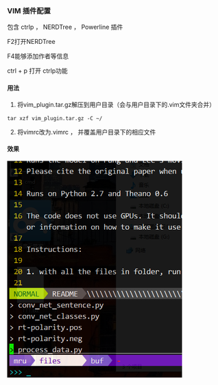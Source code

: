 ### VIM 插件配置

包含 ctrlp ， NERDTree ， Powerline 插件

F2打开NERDTree

F4能够添加作者等信息

ctrl + p 打开 ctrlp功能

#### 用法

1. 将vim_plugin.tar.gz解压到用户目录（会与用户目录下的.vim文件夹合并）

  ```shell
  tar xzf vim_plugin.tar.gz -C ~/
  ```

2. 将vimrc改为.vimrc ， 并覆盖用户目录下的相应文件


#### 效果

![效果](effect.png)
